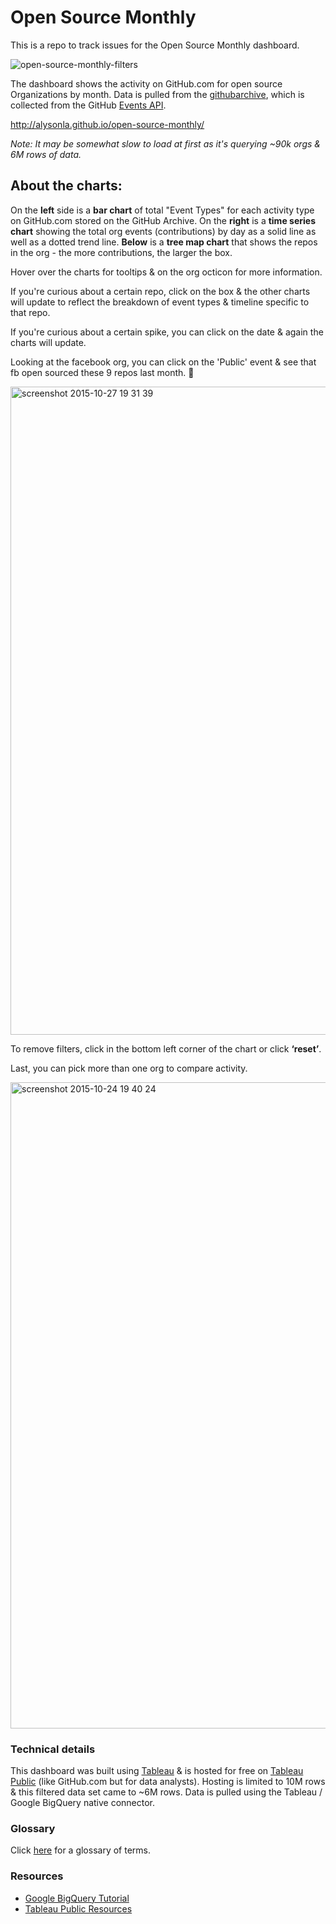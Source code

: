 # Open Source Monthly

This is a repo to track issues for the Open Source Monthly dashboard.

![open-source-monthly-filters](https://cloud.githubusercontent.com/assets/2623954/10778809/99c4113c-7ce6-11e5-8141-fcbff5fdc66b.gif)

The dashboard shows the activity on GitHub.com for open source Organizations by month. Data is pulled from the [githubarchive](https://www.githubarchive.org/), which is collected from the GitHub [Events API](https://developer.github.com/v3/activity/events/types/).

http://alysonla.github.io/open-source-monthly/

_Note: It may be somewhat slow to load at first as it's querying ~90k orgs & 6M rows of data._

## About the charts:

On the __left__ side is a __bar chart__ of total "Event Types" for each activity type on GitHub.com stored on the GitHub Archive. On the __right__ is a __time series chart__ showing the total org events (contributions) by day as a solid line as well as a dotted trend line. __Below__ is a __tree map chart__ that shows the repos in the org - the more contributions, the larger the box.

Hover over the charts for tooltips & on the org octicon for more information.

If you're curious about a certain repo, click on the box & the other charts will update to reflect the breakdown of event types & timeline specific to that repo.

If you're curious about a certain spike, you can click on the date & again the charts will update.

Looking at the facebook org, you can click on the 'Public' event & see that fb open sourced these 9 repos last month. :tada:

<img width="1037" alt="screenshot 2015-10-27 19 31 39" src="https://cloud.githubusercontent.com/assets/2623954/10778829/bacd0618-7ce6-11e5-976a-98bed3c9c5ec.png">

To remove filters, click in the bottom left corner of the chart or click __‘reset’__.

Last, you can pick more than one org to compare activity.

<img width="1034" alt="screenshot 2015-10-24 19 40 24" src="https://cloud.githubusercontent.com/assets/2623954/10778836/cde34c9e-7ce6-11e5-9974-81bfa318dd8d.png">

### Technical details

This dashboard was built using [Tableau](http://www.tableau.com/) & is hosted for free on [Tableau Public](https://public.tableau.com/s/) (like GitHub.com but for data analysts). Hosting is limited to 10M rows & this filtered data set came to ~6M rows. Data is pulled using the Tableau / Google BigQuery native connector.

### Glossary

Click [here](https://docs.google.com/spreadsheets/d/11nuCoX39ezNzlM3_Mz_gG14R82AnMR8de-oD4P9LclM/edit#gid=0&vpid=A2) for a glossary of terms.

### Resources

* [Google BigQuery Tutorial](https://www.thinkful.com/learn/google-bigquery-tutorial/)
* [Tableau Public Resources](https://public.tableau.com/s/resources)
